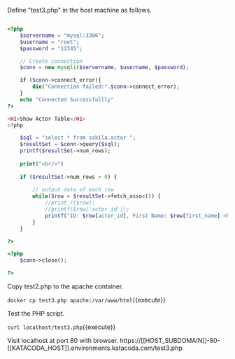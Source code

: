 Define "test3.php" in the host machine as follows.

```php

<?php
    $servername = "mysql:3306";
    $username = "root";
    $password = "12345";

    // Create connection
    $conn = new mysqli($servername, $username, $password);

    if ($conn->connect_error){
        die("Connection failed:".$conn->connect_error);
    }
    echo "Connected Successfullly"
?>

<H1>Show Actor Table</H1>
<?php

    $sql = "select * from sakila.actor ";
    $resultSet = $conn->query($sql);
    printf($resultSet->num_rows);
    
    print("<br/>")
    
    if ($resultSet->num_rows > 0) {
		
		// output data of each row
		while($row = $resultSet->fetch_assoc()) {
			//print_r($row);
			//printf($row['actor_id']);
			printf("ID: $row[actor_id], First Name: $row[first_name] <br/>");		
		}
	}

?>

<?php
    $conn->close();

?>
```

Copy test2.php to the apache container.

`docker cp test3.php apache:/var/www/html`{{execute}}

Test the PHP script.

`curl localhost/test3.php`{{execute}}

Visit localhost at port 80 with browser.
https://[[HOST_SUBDOMAIN]]-80-[[KATACODA_HOST]].environments.katacoda.com/test3.php
